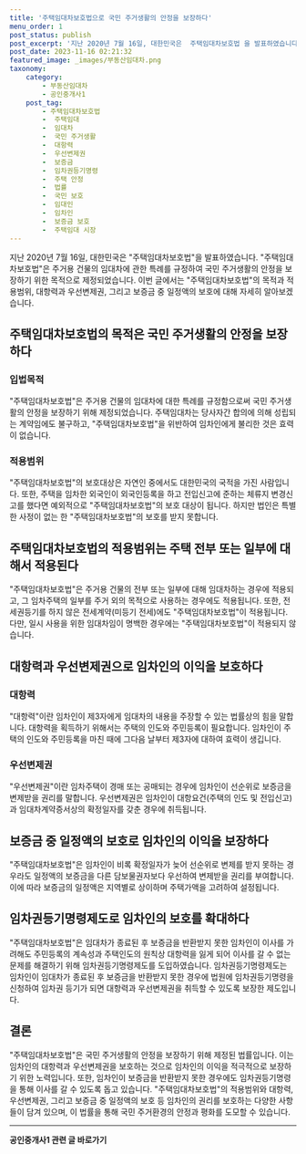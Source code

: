 ```yaml
---
title: '주택임대차보호법으로 국민 주거생활의 안정을 보장하다'
menu_order: 1
post_status: publish
post_excerpt: '지난 2020년 7월 16일, 대한민국은  주택임대차보호법 을 발표하였습니다.  주택임대차보호법 은 주거용 건물의 임대차에 관한 특례를 규정하여 국민 주거생활의 안정을 보장하기 위한 목적으로 제정되었습니다. 이번 글에서는  주택임대차보호법 의 목적과 적용범위, 대항력과 우선변제권, 그리고 보증금 중 일정액의 보호에 대해 자세히 알아보겠습니다.'
post_date: 2023-11-16 02:21:32
featured_image: _images/부동산임대차.png
taxonomy:
    category:
        - 부동산임대차
        - 공인중개사1
    post_tag:
        - 주택임대차보호법
        -  주택임대
        -  임대차
        -  국민 주거생활
        -  대항력
        -  우선변제권
        -  보증금
        -  임차권등기명령
        -  주택 안정
        -  법률
        -  국민 보호
        -  임대인
        -  임차인
        -  보증금 보호
        -  주택임대 시장
---
```



지난 2020년 7월 16일, 대한민국은 "주택임대차보호법"을 발표하였습니다. "주택임대차보호법"은 주거용 건물의 임대차에 관한 특례를 규정하여 국민 주거생활의 안정을 보장하기 위한 목적으로 제정되었습니다. 이번 글에서는 "주택임대차보호법"의 목적과 적용범위, 대항력과 우선변제권, 그리고 보증금 중 일정액의 보호에 대해 자세히 알아보겠습니다.

## 주택임대차보호법의 목적은 국민 주거생활의 안정을 보장하다

### 입법목적
"주택임대차보호법"은 주거용 건물의 임대차에 대한 특례를 규정함으로써 국민 주거생활의 안정을 보장하기 위해 제정되었습니다. 주택임대차는 당사자간 합의에 의해 성립되는 계약임에도 불구하고, "주택임대차보호법"을 위반하여 임차인에게 불리한 것은 효력이 없습니다.

### 적용범위
"주택임대차보호법"의 보호대상은 자연인 중에서도 대한민국의 국적을 가진 사람입니다. 또한, 주택을 임차한 외국인이 외국인등록을 하고 전입신고에 준하는 체류지 변경신고를 했다면 예외적으로 "주택임대차보호법"의 보호 대상이 됩니다. 하지만 법인은 특별한 사정이 없는 한 "주택임대차보호법"의 보호를 받지 못합니다. 

## 주택임대차보호법의 적용범위는 주택 전부 또는 일부에 대해서 적용된다

"주택임대차보호법"은 주거용 건물의 전부 또는 일부에 대해 임대차하는 경우에 적용되고, 그 임차주택의 일부를 주거 외의 목적으로 사용하는 경우에도 적용됩니다. 또한, 전세권등기를 하지 않은 전세계약(미등기 전세)에도 "주택임대차보호법"이 적용됩니다. 다만, 일시 사용을 위한 임대차임이 명백한 경우에는 "주택임대차보호법"이 적용되지 않습니다.

## 대항력과 우선변제권으로 임차인의 이익을 보호하다

### 대항력
"대항력"이란 임차인이 제3자에게 임대차의 내용을 주장할 수 있는 법률상의 힘을 말합니다. 대항력을 획득하기 위해서는 주택의 인도와 주민등록이 필요합니다. 임차인이 주택의 인도와 주민등록을 마친 때에 그다음 날부터 제3자에 대하여 효력이 생깁니다.

### 우선변제권
"우선변제권"이란 임차주택이 경매 또는 공매되는 경우에 임차인이 선순위로 보증금을 변제받을 권리를 말합니다. 우선변제권은 임차인이 대항요건(주택의 인도 및 전입신고)과 임대차계약증서상의 확정일자를 갖춘 경우에 취득됩니다.

## 보증금 중 일정액의 보호로 임차인의 이익을 보장하다

"주택임대차보호법"은 임차인이 비록 확정일자가 늦어 선순위로 변제를 받지 못하는 경우라도 일정액의 보증금을 다른 담보물권자보다 우선하여 변제받을 권리를 부여합니다. 이에 따라 보증금의 일정액은 지역별로 상이하며 주택가액을 고려하여 설정됩니다.

## 임차권등기명령제도로 임차인의 보호를 확대하다

"주택임대차보호법"은 임대차가 종료된 후 보증금을 반환받지 못한 임차인이 이사를 가려해도 주민등록의 계속성과 주택인도의 원칙상 대항력을 잃게 되어 이사를 갈 수 없는 문제를 해결하기 위해 임차권등기명령제도를 도입하였습니다. 임차권등기명령제도는 임차인이 임대차가 종료된 후 보증금을 반환받지 못한 경우에 법원에 임차권등기명령을 신청하여 임차권 등기가 되면 대항력과 우선변제권을 취득할 수 있도록 보장한 제도입니다.

## 결론

"주택임대차보호법"은 국민 주거생활의 안정을 보장하기 위해 제정된 법률입니다. 이는 임차인의 대항력과 우선변제권을 보호하는 것으로 임차인의 이익을 적극적으로 보장하기 위한 노력입니다. 또한, 임차인이 보증금을 반환받지 못한 경우에도 임차권등기명령을 통해 이사를 갈 수 있도록 돕고 있습니다. "주택임대차보호법"의 적용범위와 대항력, 우선변제권, 그리고 보증금 중 일정액의 보호 등 임차인의 권리를 보호하는 다양한 사항들이 담겨 있으며, 이 법률을 통해 국민 주거환경의 안정과 평화를 도모할 수 있습니다.
<!-- wp:separator -->
<hr class="wp-block-separator has-alpha-channel-opacity"/>
<!-- /wp:separator -->

<!-- wp:group {"backgroundColor":"base","layout":{"type":"constrained"}} -->
<div class="wp-block-group has-base-background-color has-background"><!-- wp:paragraph {"align":"center","fontSize":"medium"} -->
<p class="has-text-align-center has-large-font-size"><strong>공인중개사1 관련 글 바로가기</strong></p>
<!-- /wp:paragraph -->


<!-- wp:latest-posts
{"categories":[{"id":22617,"count":19,"description":"","link":"https://uknowlaw.com/category/%ea%b3%b5%ec%9d%b8%ec%a4%91%ea%b0%9c%ec%82%ac1/","name":"공인중개사1","slug":"공인중개사1","taxonomy":"category","parent":0,"meta":[],"_links":{"self":[{"href":"https://uknowlaw.com/wp-json/wp/v2/categories/22617"}],"collection":[{"href":"https://uknowlaw.com/wp-json/wp/v2/categories"}],"about":[{"href":"https://uknowlaw.com/wp-json/wp/v2/taxonomies/category"}],"wp:post_type":[{"href":"https://uknowlaw.com/wp-json/wp/v2/posts?categories=22617"}],"curies":[{"name":"wp","href":"https://api.w.org/{rel}","templated":true}]}}],"postsToShow":100,"excerptLength":28,"postLayout":"grid","columns":2,"featuredImageAlign":"left","featuredImageSizeSlug":"large","fontSize":"small"} /--></div>
<!-- /wp:group -->